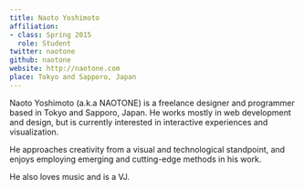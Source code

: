 ```yaml
---
title: Naoto Yoshimoto
affiliation:
- class: Spring 2015
  role: Student
twitter: naotone
github: naotone
website: http://naotone.com
place: Tokyo and Sapporo, Japan
---
```

Naoto Yoshimoto (a.k.a NAOTONE) is a freelance designer and programmer based in Tokyo and Sapporo, Japan. He works mostly in web development and design, but is currently interested in interactive experiences and visualization.

He approaches creativity from a visual and technological standpoint, and enjoys employing emerging and cutting-edge methods in his work.

He also loves music and is a VJ.